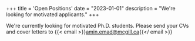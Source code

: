 +++
title = 'Open Positions'
date = "2023-01-01"
description = "We're looking for motivated applicants."
+++

We're currently looking for motivated Ph.D. students. Please send your CVs and cover letters to {{< email >}}amin.emad@mcgill.ca{{</ email >}}